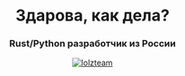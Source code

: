 <div id="header" align="center">
    <h1>Здарова, как дела?</h1>
    <h3>Rust/Python разработчик из России</h3>
<div>

<a href="lolzteam-url">
    <img src="https://lolz.live/favicon.svg?2" alt="lolzteam"/>
</a>

